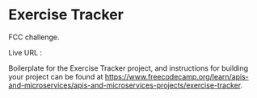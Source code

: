 # Exercise Tracker

FCC challenge.

Live URL : 

Boilerplate for the Exercise Tracker project, and instructions for building your project can be found at https://www.freecodecamp.org/learn/apis-and-microservices/apis-and-microservices-projects/exercise-tracker.
